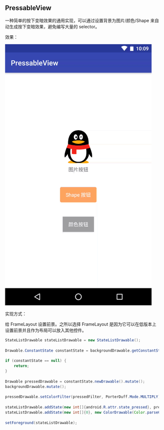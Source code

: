 PressableView
---

一种简单的按下变暗效果的通用实现，可以通过设置背景为图片/颜色/Shape 来自动生成按下变暗效果，避免编写大量的 selector。

效果：

![效果](art/sample.gif)

实现方式：

给 FrameLayout 设置前景。之所以选择 FrameLayout 是因为它可以在低版本上设置前景并且作为布局可以放入其他控件。

```java
StateListDrawable stateListDrawable = new StateListDrawable();

Drawable.ConstantState constantState = backgroundDrawable.getConstantState();

if (constantState == null) {
    return;
}

Drawable pressedDrawable = constantState.newDrawable().mutate();
backgroundDrawable.mutate();

pressedDrawable.setColorFilter(pressedFilter, PorterDuff.Mode.MULTIPLY);

stateListDrawable.addState(new int[]{android.R.attr.state_pressed}, pressedDrawable);
stateListDrawable.addState(new int[]{0}, new ColorDrawable(Color.parseColor("#00000000")));

setForeground(stateListDrawable);
```